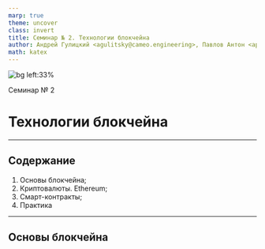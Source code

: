 ```yaml
---
marp: true
theme: uncover
class: invert
title: Семинар № 2. Технологии блокчейна
author: Андрей Гулицкий <agulitsky@cameo.engineering>, Павлов Антон <apaw92@gmail.com>
math: katex
---
```


<!-- header: Цикл семинаров «Децентрализованные системы и приложения» -->
<!-- footer: Докладчики: [Гулицкий А. Н.](mailto:agulitsky@cameo.engineering), Павлов А. П. -->

![bg left:33%](https://i.imgur.com/b0Sz8cg.png)

Семинар № 2
# <!-- fit --> Технологии блокчейна

---

<!-- header: ""-->
<!-- footer: ""-->

## Содержание

1. Основы блокчейна;
2. Криптовалюты. Ethereum;
3. Смарт-контракты;
4. Практика

---

<!-- paginate: true -->
<!-- header: Криптография-->

## Основы блокчейна
